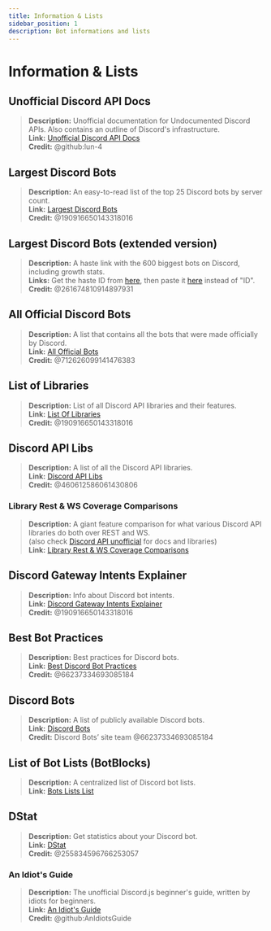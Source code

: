 ```yaml
---
title: Information & Lists
sidebar_position: 1
description: Bot informations and lists
---
```


# Information & Lists

## **Unofficial Discord API Docs**

> **Description:** Unofficial documentation for Undocumented Discord APIs. Also contains an outline of Discord's infrastructure.  <br/>
**Link:** [Unofficial Discord API Docs](https://luna.gitlab.io/discord-unofficial-docs/)  <br/>
**Credit:** @github:lun-4

## **Largest Discord Bots**

> **Description:** An easy-to-read list of the top 25 Discord bots by server count.   <br/>
**Link:** [Largest Discord Bots](https://gist.github.com/advaith1/451dcbca2d7c3503d4f48d63eb918cb0)   <br/>
**Credit:** @190916650143318016

## **Largest Discord Bots (extended version)**

> **Description:** A haste link with the 600 biggest bots on Discord, including growth stats.  <br/>
**Links:** Get the haste ID from [here](https://unbelievaboat.com/api/botlist), then paste it [here](https://haste.unbelievaboat.com/ID) instead of "ID".  <br/>
**Credit:** @261674810914897931

## **All Official Discord Bots**

> **Description:** A list that contains all the bots that were made officially by Discord.   <br/>
**Link:** [All Official Bots](https://gist.github.com/GeneralSadaf/e58edfb8158df2680aa90ae897c2e327)   <br/>
**Credit:** @712626099141476383

## **List of Libraries**

> **Description:** List of all Discord API libraries and their features.   <br/>
**Link:** [List Of Libraries](https://libs.advaith.io/)   <br/>
**Credit:** @190916650143318016

## **Discord API Libs**

> **Description:** A list of all the Discord API libraries.  <br/>
**Link:** [Discord API Libs](https://github.com/apacheli/discord-api-libs)  <br/>
**Credit:** @460612586061430806

### **Library Rest & WS Coverage Comparisons**

> **Description:** A giant feature comparison for what various Discord API libraries do both over REST and WS.   <br/>
(also check [Discord API unofficial](https://discordapi.com/unofficial/) for docs and libraries)   <br/>
**Link:** [Library Rest & WS Coverage Comparisons](https://discordapi.com/unofficial/comparison.html)

## **Discord Gateway Intents Explainer**

> **Description:** Info about Discord bot intents.  <br/>
**Link:** [Discord Gateway Intents Explainer](https://gist.github.com/advaith1/e69bcc1cdd6d0087322734451f15aa2f)  <br/>
**Credit:** @190916650143318016

## **Best Bot Practices**

> **Description:** Best practices for Discord bots.   <br/>
**Link:** [Best Discord Bot Practices](https://github.com/meew0/discord-bot-best-practices)   <br/>
**Credit:** @66237334693085184

## **Discord Bots**

> **Description:** A list of publicly available Discord bots.   <br/>
**Link:** [Discord Bots](https://discord.bots.gg/)   <br/>
**Credit:** Discord Bots’ site team @66237334693085184

## **List of Bot Lists** (BotBlocks)

> **Description:** A centralized list of Discord bot lists.   <br/>
**Link:** [Bots Lists List](https://botblock.org/lists)

## **DStat**

> **Description:** Get statistics about your Discord bot.   <br/>
**Link:** [DStat](https://github.com/benricheson101/dstat) <br/>
**Credit:** @255834596766253057

### **An Idiot's Guide**

> **Description:**  The unofficial Discord.js beginner's guide, written by idiots for beginners.<br/>
**Link:** [An Idiot's Guide](https://anidiots.guide/) <br/>
**Credit:** @github:AnIdiotsGuide
